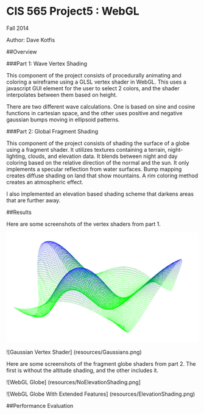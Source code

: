 CIS 565 Project5 : WebGL
===================

Fall 2014

Author: Dave Kotfis

##Overview

###Part 1: Wave Vertex Shading

This component of the project consists of procedurally animating and coloring a wireframe using a GLSL vertex shader in WebGL. This uses a javascript GUI element for the user to select 2 colors, and the shader interpolates between them based on height.

There are two different wave calculations. One is based on sine and cosine functions in cartesian space, and the other uses positive and negative gaussian bumps moving in ellipsoid patterns.

###Part 2: Global Fragment Shading

This component of the project consists of shading the surface of a globe using a fragment shader. It utilizes textures containing a terrain, night-lighting, clouds, and elevation data. It blends between night and day coloring based on the relative direction of the normal and the sun. It only implements a specular reflection from water surfaces. Bump mapping creates diffuse shading on land that show mountains. A rim coloring method creates an atmospheric effect.

I also implemented an elevation based shading scheme that darkens areas that are further away.

##Results

Here are some screenshots of the vertex shaders from part 1.

![Sine Wave Vertex Shader](resources/SinWave.png)

![Gaussian Vertex Shader] (resources/Gaussians.png)

Here are some screenshots of the fragment globe shaders from part 2. The first is without the altitude shading, and the other includes it.

![WebGL Globe] (resources/NoElevationShading.png]

![WebGL Globe With Extended Features] (resources/ElevationShading.png)

##Performance Evaluation
